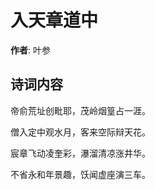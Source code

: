 # 入天章道中

**作者**: 叶参

## 诗词内容

帝俞荒址创毗耶，茂岭烟篁占一涯。

僧入定中观水月，客来空际辩天花。

宸章飞动凌奎彩，瀑溜清凉涨井华。

不省永和年景趣，饫闻虚座演三车。

